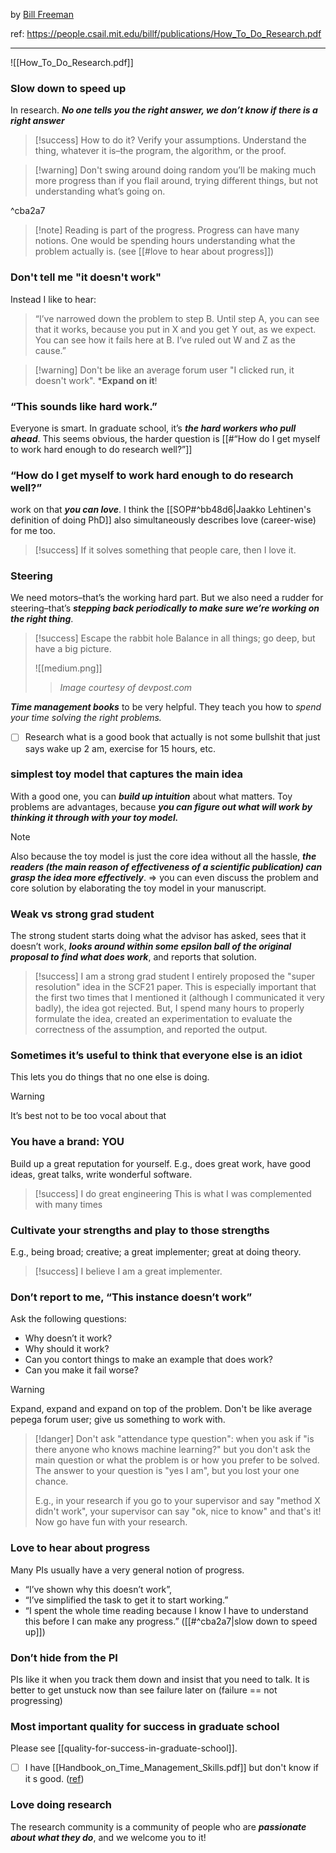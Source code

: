by [Bill Freeman](https://people.csail.mit.edu/billf/)

ref: https://people.csail.mit.edu/billf/publications/How_To_Do_Research.pdf

---
![[How_To_Do_Research.pdf]]

### Slow down to speed up
In research. ***No one tells you the right answer, we don’t know if there is a right answer***

>[!success] How to do it?
>Verify your assumptions. Understand the thing, whatever it is–the program, the algorithm, or the proof.

>[!warning] Don't swing around doing random
>you’ll be making much more progress than if you flail around, trying different things, but not understanding what’s going on.

^cba2a7

>[!note] Reading is part of the progress.
>Progress can have many notions. One would be spending hours understanding what the problem actually is. (see [[#love to hear about progress]])

### Don't tell me "it doesn't work"
Instead I like to hear:
>“I’ve narrowed down the problem to step B. Until step A, you can see that it works, because you put in X and you get Y out, as we expect. You can see how it fails here at B. I’ve ruled out W and Z as the cause.”

>[!warning] Don't be like an average forum user
>"I clicked run, it doesn't work". ***Expand on it**!

### “This sounds like hard work.”
Everyone is smart. In graduate school, it’s ***the hard workers who pull ahead***.
This seems obvious, the harder question is [[#“How do I get myself to work hard enough to do research well?”]]
### “How do I get myself to work hard enough to do research well?”
work on that ***you can love***. I think the [[SOP#^bb48d6|Jaakko Lehtinen's definition of doing PhD]] also simultaneously describes love (career-wise) for me too.

>[!success]
>If it solves something that people care, then I love it.

### Steering
We need motors–that’s the working hard part. But we also need a rudder for steering–that’s
***stepping back periodically to make sure we’re working on the right thing***.

>[!success] Escape the rabbit hole
>Balance in all things; go deep, but have a big picture.
>
>![[medium.png]]
>>*Image courtesy of devpost.com*

***Time management books*** to be very helpful. They teach you how to *spend your time solving the right problems.*

- [ ] Research what is a good book that actually is not some bullshit that just says wake up 2 am, exercise for 15 hours, etc.

### simplest toy model that captures the main idea
With a good one, you can ***build up intuition*** about what matters. Toy problems are advantages, because ***you can figure out what will work by thinking it through with your toy model.***

>[!note]
>Also because the toy model is just the core idea without all the hassle, ***the readers (the main reason of effectiveness of a scientific publication) can grasp the idea more effectively***. => you can even discuss the problem and core solution by elaborating the toy model in your manuscript.

### Weak vs strong grad student
The strong student starts doing what the advisor has asked, sees that it doesn’t work, ***looks around within some epsilon ball of the original proposal to find what does work***, and reports that solution.
>[!success] I am a strong grad student
>I entirely proposed the "super resolution" idea in the SCF21 paper. This is especially important that the first two times that I mentioned it (although I communicated it very badly), the idea got rejected. But, I spend many hours to properly formulate the idea, created an experimentation to evaluate the correctness of the assumption, and reported the output.

###  Sometimes it’s useful to think that everyone else is an idiot
This lets you do things that no one else is doing.

>[!warning] 
> It’s best not to be too vocal about that

### You have a brand: YOU
Build up a great reputation for yourself. E.g., does great work, have good ideas, great talks, write wonderful software.

>[!success] I do great engineering
>This is what I was complemented with many times

### Cultivate your strengths and play to those strengths
E.g., being broad; creative; a great implementer; great at doing theory.

>[!success]
>I believe I am a great implementer.

### Don’t report to me, “This instance doesn’t work”
Ask the following questions:
- Why doesn’t it work?
- Why should it work?
- Can you contort things to make an example that does work?
- Can you make it fail worse?

>[!warning]
>Expand, expand and expand on top of the problem. Don't be like average pepega forum user; give us something to work with.

>[!danger]
>Don't ask "attendance type question": when you ask if "is there anyone who knows machine learning?" but you don't ask the main question or what the problem is or how you prefer to be solved. The answer to your question is "yes I am", but you lost your one chance.
>
>E.g., in your research if you go to your supervisor and say "method X didn't work", your supervisor can say "ok, nice to know" and that's it! Now go have fun with your research.

### Love to hear about progress
Many PIs usually have a very general notion of progress. 
- “I’ve shown why this doesn’t work”,
- “I’ve simplified the task to get it to start working.”
- “I spent the whole time reading because I know I have to understand this before I can make any progress.” ([[#^cba2a7|slow down to speed up]])

### Don’t hide from the PI
PIs like it when you track them down and insist that you need to talk. It is better to get unstuck now than see failure later on (failure \== not progressing)

### Most important quality for success in graduate school
Please see [[quality-for-success-in-graduate-school]].

- [ ] I have [[Handbook_on_Time_Management_Skills.pdf]] but don't know if it s good. ([ref](https://www.dso.ufl.edu/documents/nsfp/Handbook_on_Time_Management_Skills.pdf))
### Love doing research
The research community is a community of people who are ***passionate about what they do***, and we welcome you to it!
